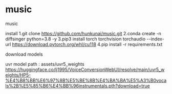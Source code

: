 # music
music


install 
1.git clone https://github.com/hunkunai/music.git
2.conda create -n diffsinger python=3.8 -y
3.pip3 install torch torchvision torchaudio --index-url https://download.pytorch.org/whl/cu118
4.pip install -r requirements.txt



download models

uvr model 
path : assets/uvr5_weights
https://huggingface.co/lj1995/VoiceConversionWebUI/resolve/main/uvr5_weights/HP5-%E4%B8%BB%E6%97%8B%E5%BE%8B%E4%BA%BA%E5%A3%B0vocals%2B%E5%85%B6%E4%BB%96instrumentals.pth?download=true

